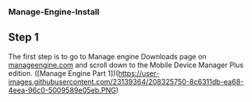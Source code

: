 ### Manage-Engine-Install

## Step 1
The first step is to go to Manage engine Downloads page on [manageengine.com](https://www.manageengine.com/products.html?pos=MEhome&loc=SecondScroll&cat=Allproducts) and scroll down to the Mobile Device Manager Plus edition. 
([Manage Engine Part 1])(https://user-images.githubusercontent.com/23139364/208325750-8c6311db-ea68-4eea-96c0-5009589e05eb.PNG)
